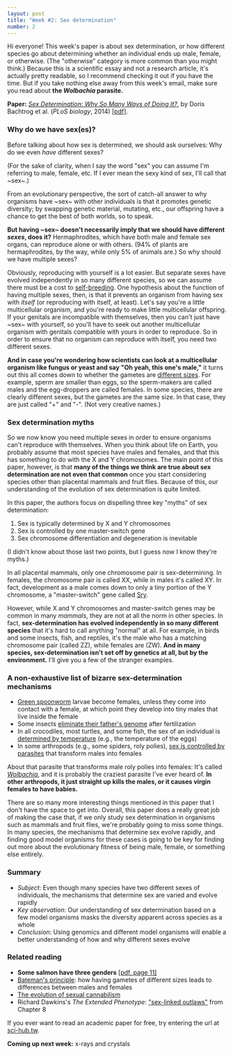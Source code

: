 ```yaml
---
layout: post
title: "Week #2: Sex determination"
number: 2
---
```


Hi everyone! This week's paper is about sex determination, or how different species go about determining whether an individual ends up male, female, or otherwise. (The "otherwise" category is more common than you might think.) Because this is a scientific essay and not a research article, it's actually pretty readable, so I recommend checking it out if you have the time. But if you take nothing else away from this week's email, make sure you read about __the _Wolbachia_ parasite.__

__Paper:__ [_Sex Determination: Why So Many Ways of Doing It?_](https://doi.org/10.1371/journal.pbio.1001899), by Doris Bachtrog et al. (_PLoS biology_, 2014) [[pdf]](http://journals.plos.org/plosbiology/article/file?id=10.1371/journal.pbio.1001899&type=printable).

### Why do we have sex(es)?

Before talking about how sex is determined, we should ask ourselves: Why do we even _have_ different sexes?

(For the sake of clarity, when I say the word "sex" you can assume I'm referring to male, female, etc. If I ever mean the sexy kind of sex, I'll call that ~sex~.)

From an evolutionary perspective, the sort of catch-all answer to why organisms have ~sex~ with other individuals is that it promotes genetic diversity; by swapping genetic material, mutating, etc., our offspring have a chance to get the best of both worlds, so to speak.

__But having ~sex~ doesn't necessarily imply that we should have different _sexes_, does it?__ Hermaphrodites, which have both male and female sex organs, can reproduce alone or with others. (94% of plants are hermaphrodites, by the way, while only 5% of animals are.) So why should we have multiple sexes?

Obviously, reproducing with yourself is a lot easier. But separate sexes have evolved independently in so many different species, so we can assume there must be a cost to [self-breeding](https://www.nature.com/articles/336435a0). One hypothesis about the function of having multiple sexes, then, is that it prevents an organism from having sex with _itself_ (or reproducing with itself, at least). Let's say you're a little multicellular organism, and you're ready to make little multicellular offspring. If your genitals are incompatible with themselves, then you can't just have ~sex~ with yourself, so you'll have to seek out another multicellular organism with genitals compatible with yours in order to reproduce. So in order to ensure that no organism can reproduce with itself, you need two different sexes.

__And in case you're wondering how scientists can look at a multicellular organism like fungus or yeast and say "Oh yeah, this one's male,"__ it turns out this all comes down to whether the gametes are [different sizes](https://en.wikipedia.org/wiki/Anisogamy). For example, sperm are smaller than eggs, so the sperm-makers are called males and the egg-droppers are called females. In some species, there are clearly different sexes, but the gametes are the same size. In that case, they are just called "+" and "-". (Not very creative names.)

### Sex determination myths

So we now know you need multiple sexes in order to ensure organisms can't reproduce with themselves. When you think about life on Earth, you probably assume that most species have males and females, and that this has something to do with the X and Y chromosomes. The main point of this paper, however, is that __many of the things we think are true about sex determination are not even that common__ once you start considering species other than placental mammals and fruit flies. Because of this, our understanding of the evolution of sex determination is quite limited.

In this paper, the authors focus on dispelling three key "myths" of sex determination:

1. Sex is typically determined by X and Y chromosomes
2. Sex is controlled by one master-switch gene
3. Sex chromosome differentiation and degeneration is inevitable

(I didn't know about those last two points, but I guess now I know they're myths.)

In all placental mammals, only one chromosome pair is sex-determining. In females, the chromosome pair is called XX, while in males it's called XY. In fact, development as a male comes down to only a tiny portion of the Y chromosome, a "master-switch" gene called [Sry](https://www.nature.com/articles/364713a0).

However, while X and Y chromosomes and master-switch genes may be common in many _mammals_, they are not at all the norm in other species. In fact, __sex-determination has evolved independently in so many different species__ that it's hard to call anything "normal" at all. For example, in birds and some insects, fish, and reptiles, it's the male who has a matching chromosome pair (called ZZ), while females are (ZW). __And in many species, sex-determination isn't set off by genetics at all, but by the environment.__ I'll give you a few of the stranger examples.

### A non-exhaustive list of bizarre sex-determination mechanisms

- [Green spoonworm](https://en.wikipedia.org/wiki/Bonellia_viridis) larvae become females, unless they come into contact with a female, at which point they develop into tiny males that live inside the female
- Some insects [eliminate their father's genome](https://en.wikipedia.org/wiki/Pseudo-arrhenotoky) after fertilization
- In all crocodiles, most turtles, and some fish, the sex of an individual is [determined by temperature](https://www.ncbi.nlm.nih.gov/books/NBK9989/) (e.g., the temperature of the eggs)
- In some arthropods (e.g., some spiders, roly polies), [sex is controlled by parasites](https://www.ncbi.nlm.nih.gov/pubmed/15138452) that transform males into females

About that parasite that transforms male roly polies into females: It's called [_Wolbachia_](https://www.ncbi.nlm.nih.gov/pmc/articles/PMC4150536/), and it is probably the craziest parasite I've ever heard of. __In other arthropods, it just straight up kills the males, or it causes virgin females to have babies.__

There are so many more interesting things mentioned in this paper that I don't have the space to get into. Overall, this paper does a really great job of making the case that, if we only study sex determination in organisms such as mammals and fruit flies, we're probably going to miss some things. In many species, the mechanisms that determine sex evolve rapidly, and finding good model organisms for these cases is going to be key for finding out more about the evolutionary fitness of being male, female, or something else entirely.

### Summary

- _Subject_: Even though many species have two different sexes of individuals, the mechanisms that determine sex are varied and evolve rapidly
- _Key observation_: Our understanding of sex determination based on a few model organisms masks the diversity apparent across species as a whole
- _Conclusion_: Using genomics and different model organisms will enable a better understanding of how and why different sexes evolve

### Related reading

- __Some salmon have three genders__ [[pdf, page 11]](http://labs.eeb.utoronto.ca/gross/Gross1984a.pdf)
- [Bateman's principle](https://en.wikipedia.org/wiki/Bateman%27s_principle): how having gametes of different sizes leads to differences between males and females
- [The evolution of sexual cannabilism](http://ib.berkeley.edu/courses/ib160/past_papers/suttle.html)
- Richard Dawkins's _The Extended Phenotype_: ["sex-linked outlaws"](https://books.google.com/books?id=kOvmDAAAQBAJ&lpg=PA440&ots=1FnD4BRibX&dq=extended%20phenotype%20male%20female%20sex&pg=PA211#v=onepage&q=%22sex-linked%20outlaws%22&f=false) from Chapter 8

If you ever want to read an academic paper for free, try entering the url at [sci-hub.tw](http://sci-hub.tw/).

__Coming up next week:__ x-rays and crystals
